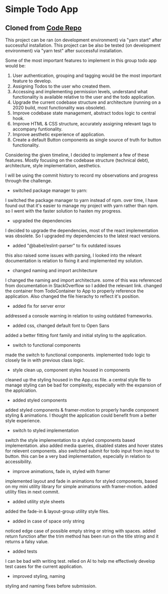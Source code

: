 # Simple Todo App

## Cloned from [Code Repo](https://github.com/Ibaslogic/simple-todo-app)

This project can be ran (on development environment) via "yarn start" after successful installation.
This project can be also be tested (on development environment) via "yarn test" after successful installation.

Some of the most important features to implement in this group todo app would be:

1. User authentication, grouping and tagging would be the most important feature to develop.
2. Assigning Todos to the user who created them.
3. Accessing and implementing permission levels, understand what functionality is available relative to the user and the todo application.
4. Upgrade the current codebase structure and architecture (running on a 2020 build, most functionality was obsolete).
5. Improve codebase state management, abstract todos logic to central hook.
6. Improve HTML & CSS structure, accurately assigning relevant tags to accompany funtionality.
7. Improve aesthetic experience of application.
8. Create a default Button components as single source of truth for button functionality.

Considering the given timeline, I decided to implement a few of these features.
Mostly focusing on the codebase structure (technical debt), architecture, style implementation, aesthetics.

I will be using the commit history to record my observations and progress through the challenge.

- switched package manager to yarn:

I switched the package manager to yarn instead of npm.
over time, I have found out that it's easier to manage my project with yarn rather than npm.
so I went with the faster solution to hasten my progress.

- upgraded the dependencies

I decided to upgrade the dependencies, most of the react implementation was obsolete.
So I upgraded my dependencies to the latest react versions.

- added "@babel/eslint-parser" to fix outdated issues

this also raised some issues with parsing,
I looked into the releant documentation is relation to fixing it and implemented my solution.

- changed naming and import architecture

I changed the naming and import architecture.
some of this was referenced from documentation in StackOverflow so I added the relevant link.
changed the container from TodoContainer to App to properly reference the application.
Also changed the file hierachy to reflect it's position.

- added fix for server error

addressed a console warning in relation to using outdated frameworks.

- added css, changed default font to Open Sans

added a better fitting font family and initial styling to the application.

- switch to functional components

made the switch to functional components.
implemented todo logic to closely tie in with previous class logic.

- style clean up, component styles housed in components

cleaned up the styling housed in the App.css file.
a central style file to manage styling can be bad for complexity, especially with the expansion of the applciation.

- added styled components

added styled components & framer-motion to properly handle component styling & animations.
I thought the application could benefit from a better style experience.

- switch to styled implementation

switch the style implementation to a styled components based implementation.
also added media queries, disabled states and hover states for relevent components.
also switched submit for todo input from input to button.
this can be a very bad implementation, especially in relation to accessibility.

- improve animations, fade in, styled with framer

implemented layout and fade in animations for styled components,
based on my mini utility library for simple animations with framer-motion.
added utility files in next commit.

- added utility style sheets

added the fade-in & layout-group utility style files.

- added in case of space only string

noticed edge case of possible empty string or string with spaces.
added return function after the trim method has been run on the title string and it returns a falsy value.

- added tests

I can be bad with writing test.
relied on AI to help me effectively develop test cases for the current application.

- improved styling, naming

styling and naming fixes before submission.

